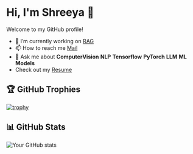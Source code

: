 # Hi, I'm Shreeya 👋

Welcome to my GitHub profile!

- 🔭 I’m currently working on [RAG](https://github.com/therealsheero/RAG-on-Loan-Approval)
- 📫 How to reach me [Mail](mailto:shreeya2005pandey@gmail.com)
- 💬 Ask me about **ComputerVision** **NLP** **Tensorflow** **PyTorch** **LLM** **ML Models**
- Check out my [Resume](https://drive.google.com/file/d/18l3X103ZeH9_FSwz8_j68BFb85QlzPqS/view?usp=sharing)

## 🏆 GitHub Trophies
[![trophy](https://github-profile-trophy.vercel.app/?username=therealsheero&theme=onedark)](https://github.com/ryo-ma/github-profile-trophy)

## 📊 GitHub Stats
![Your GitHub stats](https://github-readme-stats.vercel.app/api?username=therealsheero&show_icons=true&theme=onedark)


